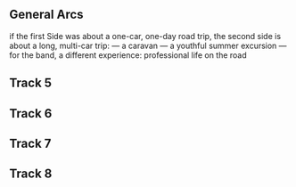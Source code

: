 ## General Arcs

if the first Side was about a one-car, one-day road trip, the second side is about a long, multi-car trip: — a caravan — a youthful summer excursion — for the band, a different experience: professional life on the road



## Track 5

## Track 6

## Track 7

## Track 8